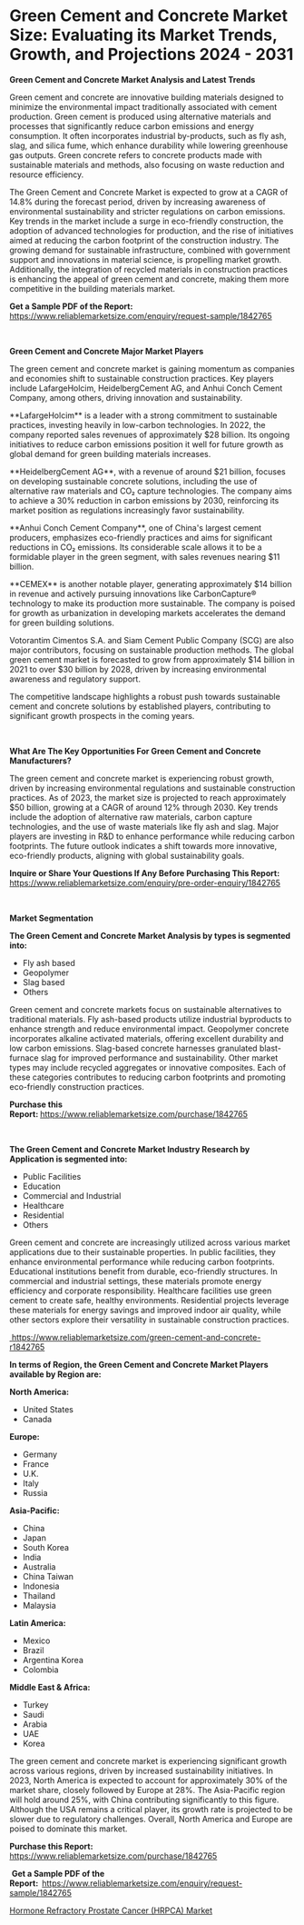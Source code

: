 <p><h1>Green Cement and Concrete Market Size: Evaluating its Market Trends, Growth, and Projections 2024 - 2031</h1></p><p><strong>Green Cement and Concrete Market Analysis and Latest Trends</strong></p>
<p><p>Green cement and concrete are innovative building materials designed to minimize the environmental impact traditionally associated with cement production. Green cement is produced using alternative materials and processes that significantly reduce carbon emissions and energy consumption. It often incorporates industrial by-products, such as fly ash, slag, and silica fume, which enhance durability while lowering greenhouse gas outputs. Green concrete refers to concrete products made with sustainable materials and methods, also focusing on waste reduction and resource efficiency.</p><p>The Green Cement and Concrete Market is expected to grow at a CAGR of 14.8% during the forecast period, driven by increasing awareness of environmental sustainability and stricter regulations on carbon emissions. Key trends in the market include a surge in eco-friendly construction, the adoption of advanced technologies for production, and the rise of initiatives aimed at reducing the carbon footprint of the construction industry. The growing demand for sustainable infrastructure, combined with government support and innovations in material science, is propelling market growth. Additionally, the integration of recycled materials in construction practices is enhancing the appeal of green cement and concrete, making them more competitive in the building materials market.</p></p>
<p><strong>Get a Sample PDF of the Report:&nbsp;</strong> <a href="https://www.reliablemarketsize.com/enquiry/request-sample/1842765?utm_campaign=1888&utm_medium=2&utm_source=Github&utm_content=ia&utm_term=01012025&utm_id=green-cement-and-concrete">https://www.reliablemarketsize.com/enquiry/request-sample/1842765</a></p>
<p>&nbsp;</p>
<p><strong>Green Cement and Concrete Major Market Players</strong></p>
<p><p>The green cement and concrete market is gaining momentum as companies and economies shift to sustainable construction practices. Key players include LafargeHolcim, HeidelbergCement AG, and Anhui Conch Cement Company, among others, driving innovation and sustainability.</p><p>**LafargeHolcim** is a leader with a strong commitment to sustainable practices, investing heavily in low-carbon technologies. In 2022, the company reported sales revenues of approximately $28 billion. Its ongoing initiatives to reduce carbon emissions position it well for future growth as global demand for green building materials increases.</p><p>**HeidelbergCement AG**, with a revenue of around $21 billion, focuses on developing sustainable concrete solutions, including the use of alternative raw materials and CO₂ capture technologies. The company aims to achieve a 30% reduction in carbon emissions by 2030, reinforcing its market position as regulations increasingly favor sustainability.</p><p>**Anhui Conch Cement Company**, one of China's largest cement producers, emphasizes eco-friendly practices and aims for significant reductions in CO₂ emissions. Its considerable scale allows it to be a formidable player in the green segment, with sales revenues nearing $11 billion.</p><p>**CEMEX** is another notable player, generating approximately $14 billion in revenue and actively pursuing innovations like CarbonCapture® technology to make its production more sustainable. The company is poised for growth as urbanization in developing markets accelerates the demand for green building solutions.</p><p>Votorantim Cimentos S.A. and Siam Cement Public Company (SCG) are also major contributors, focusing on sustainable production methods. The global green cement market is forecasted to grow from approximately $14 billion in 2021 to over $30 billion by 2028, driven by increasing environmental awareness and regulatory support.</p><p>The competitive landscape highlights a robust push towards sustainable cement and concrete solutions by established players, contributing to significant growth prospects in the coming years.</p></p>
<p>&nbsp;</p>
<p><strong>What Are The Key Opportunities For Green Cement and Concrete Manufacturers?</strong></p>
<p><p>The green cement and concrete market is experiencing robust growth, driven by increasing environmental regulations and sustainable construction practices. As of 2023, the market size is projected to reach approximately $50 billion, growing at a CAGR of around 12% through 2030. Key trends include the adoption of alternative raw materials, carbon capture technologies, and the use of waste materials like fly ash and slag. Major players are investing in R&D to enhance performance while reducing carbon footprints. The future outlook indicates a shift towards more innovative, eco-friendly products, aligning with global sustainability goals.</p></p>
<p><strong>Inquire or Share Your Questions If Any Before Purchasing This Report:</strong> <a href="https://www.reliablemarketsize.com/enquiry/pre-order-enquiry/1842765?utm_campaign=1888&utm_medium=2&utm_source=Github&utm_content=ia&utm_term=01012025&utm_id=green-cement-and-concrete">https://www.reliablemarketsize.com/enquiry/pre-order-enquiry/1842765</a></p>
<p>&nbsp;</p>
<p><strong>Market Segmentation</strong></p>
<p><strong>The Green Cement and Concrete Market Analysis by types is segmented into:</strong></p>
<p><ul><li>Fly ash based</li><li>Geopolymer</li><li>Slag based</li><li>Others</li></ul></p>
<p><p>Green cement and concrete markets focus on sustainable alternatives to traditional materials. Fly ash-based products utilize industrial byproducts to enhance strength and reduce environmental impact. Geopolymer concrete incorporates alkaline activated materials, offering excellent durability and low carbon emissions. Slag-based concrete harnesses granulated blast-furnace slag for improved performance and sustainability. Other market types may include recycled aggregates or innovative composites. Each of these categories contributes to reducing carbon footprints and promoting eco-friendly construction practices.</p></p>
<p><strong>Purchase this Report:&nbsp;</strong><a href="https://www.reliablemarketsize.com/purchase/1842765?utm_campaign=1888&utm_medium=2&utm_source=Github&utm_content=ia&utm_term=01012025&utm_id=green-cement-and-concrete">https://www.reliablemarketsize.com/purchase/1842765</a></p>
<p>&nbsp;</p>
<p><strong>The Green Cement and Concrete Market Industry Research by Application is segmented into:</strong></p>
<p><ul><li>Public Facilities</li><li>Education</li><li>Commercial and Industrial</li><li>Healthcare</li><li>Residential</li><li>Others</li></ul></p>
<p><p>Green cement and concrete are increasingly utilized across various market applications due to their sustainable properties. In public facilities, they enhance environmental performance while reducing carbon footprints. Educational institutions benefit from durable, eco-friendly structures. In commercial and industrial settings, these materials promote energy efficiency and corporate responsibility. Healthcare facilities use green cement to create safe, healthy environments. Residential projects leverage these materials for energy savings and improved indoor air quality, while other sectors explore their versatility in sustainable construction practices.</p></p>
<p><a href="https://www.reliablemarketsize.com/green-cement-and-concrete-r1842765?utm_campaign=1888&utm_medium=2&utm_source=Github&utm_content=ia&utm_term=01012025&utm_id=green-cement-and-concrete">&nbsp;https://www.reliablemarketsize.com/green-cement-and-concrete-r1842765</a></p>
<p><strong>In terms of Region, the Green Cement and Concrete Market Players available by Region are:</strong></p>
<p>
    <p> <strong> North America: </strong>
        <ul>
            <li>United States</li>
            <li>Canada</li>
        </ul>
        </p> 
    <p> <strong> Europe: </strong>
        <ul>
            <li>Germany</li>
            <li>France</li>
            <li>U.K.</li>
            <li>Italy</li>
            <li>Russia</li>
        </ul>
        </p> 
    <p> <strong> Asia-Pacific: </strong>
        <ul>
            <li>China</li>
            <li>Japan</li>
            <li>South Korea</li>
            <li>India</li>
            <li>Australia</li>
            <li>China Taiwan</li>
            <li>Indonesia</li>
            <li>Thailand</li>
            <li>Malaysia</li>
        </ul>
        </p> 
    <p> <strong> Latin America: </strong>
        <ul>
            <li>Mexico</li>
            <li>Brazil</li>
            <li>Argentina Korea</li>
            <li>Colombia</li>
        </ul>
        </p> 
    <p> <strong> Middle East & Africa: </strong>
        <ul>
            <li>Turkey</li>
            <li>Saudi</li>
            <li>Arabia</li>
            <li>UAE</li>
            <li>Korea</li>
        </ul>
    </p>
    </p>
<p><p>The green cement and concrete market is experiencing significant growth across various regions, driven by increased sustainability initiatives. In 2023, North America is expected to account for approximately 30% of the market share, closely followed by Europe at 28%. The Asia-Pacific region will hold around 25%, with China contributing significantly to this figure. Although the USA remains a critical player, its growth rate is projected to be slower due to regulatory challenges. Overall, North America and Europe are poised to dominate this market.</p></p>
<p><strong>Purchase this Report: </strong><a href="https://www.reliablemarketsize.com/purchase/1842765?utm_campaign=1888&utm_medium=2&utm_source=Github&utm_content=ia&utm_term=01012025&utm_id=green-cement-and-concrete">https://www.reliablemarketsize.com/purchase/1842765</a></p>
<p>&nbsp;<strong>Get a Sample PDF of the Report:&nbsp;&nbsp;</strong><a href="https://www.reliablemarketsize.com/enquiry/request-sample/1842765?utm_campaign=1888&utm_medium=2&utm_source=Github&utm_content=ia&utm_term=01012025&utm_id=green-cement-and-concrete">https://www.reliablemarketsize.com/enquiry/request-sample/1842765</a></p>
<p><strong></strong></p>
<p><p><a href="https://github.com/gulaimolin/Market-Research-Report-List-6/blob/main/hormone-refractory-prostate-cancer-hrpca-market.md?utm_campaign=1888&utm_medium=2&utm_source=Github&utm_content=ia&utm_term=01012025&utm_id=green-cement-and-concrete">Hormone Refractory Prostate Cancer (HRPCA) Market</a></p></p>